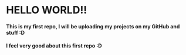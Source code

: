 <h1> HELLO WORLD!! </h1>
<h4>This is my first repo, I will be uploading my projects on my GitHub and stuff :D </h4>
<h4>I feel very good about this first repo :D</h4>